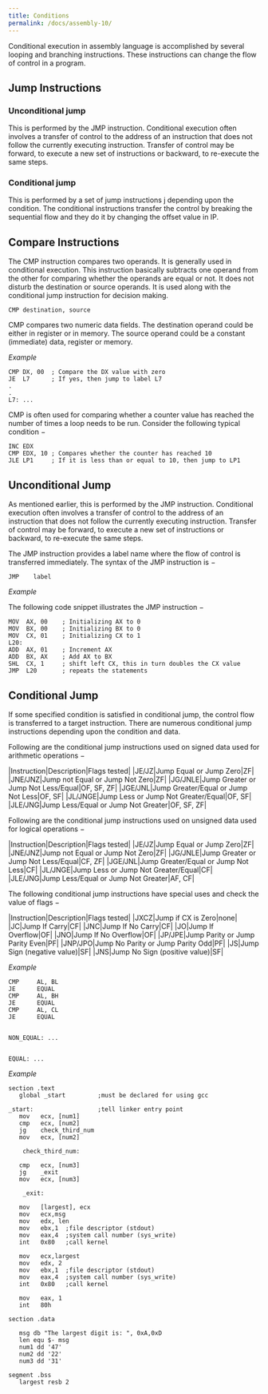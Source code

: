 ```yaml
---
title: Conditions
permalink: /docs/assembly-10/
---
```


Conditional execution in assembly language is accomplished by several looping and branching instructions. These instructions can change the flow of control in a program.

## Jump Instructions

### Unconditional jump

This is performed by the JMP instruction. Conditional execution often involves a transfer of control to the address of an instruction that does not follow the currently executing instruction. Transfer of control may be forward, to execute a new set of instructions or backward, to re-execute the same steps.

### Conditional jump

This is performed by a set of jump instructions j<condition> depending upon the condition. The conditional instructions transfer the control by breaking the sequential flow and they do it by changing the offset value in IP.

## Compare Instructions

The CMP instruction compares two operands. It is generally used in conditional execution. This instruction basically subtracts one operand from the other for comparing whether the operands are equal or not. It does not disturb the destination or source operands. It is used along with the conditional jump instruction for decision making.  

`CMP destination, source`  

CMP compares two numeric data fields. The destination operand could be either in register or in memory. The source operand could be a constant (immediate) data, register or memory.  

*Example*

```assembly
CMP DX,	00  ; Compare the DX value with zero
JE  L7      ; If yes, then jump to label L7
.
.
L7: ...  
```

CMP is often used for comparing whether a counter value has reached the number of times a loop needs to be run. Consider the following typical condition −  

```assembly
INC	EDX
CMP	EDX, 10	; Compares whether the counter has reached 10
JLE	LP1     ; If it is less than or equal to 10, then jump to LP1
```

## Unconditional Jump

As mentioned earlier, this is performed by the JMP instruction. Conditional execution often involves a transfer of control to the address of an instruction that does not follow the currently executing instruction. Transfer of control may be forward, to execute a new set of instructions or backward, to re-execute the same steps.  

The JMP instruction provides a label name where the flow of control is transferred immediately. The syntax of the JMP instruction is −  

`JMP	label`  

*Example*

The following code snippet illustrates the JMP instruction −  

```assembly
MOV  AX, 00    ; Initializing AX to 0
MOV  BX, 00    ; Initializing BX to 0
MOV  CX, 01    ; Initializing CX to 1
L20:
ADD  AX, 01    ; Increment AX
ADD  BX, AX    ; Add AX to BX
SHL  CX, 1     ; shift left CX, this in turn doubles the CX value
JMP  L20       ; repeats the statements
```
## Conditional Jump

If some specified condition is satisfied in conditional jump, the control flow is transferred to a target instruction. There are numerous conditional jump instructions depending upon the condition and data.  

Following are the conditional jump instructions used on signed data used for arithmetic operations −  

|Instruction|Description|Flags tested|
|JE/JZ|Jump Equal or Jump Zero|ZF|
|JNE/JNZ|Jump not Equal or Jump Not Zero|ZF|
|JG/JNLE|Jump Greater or Jump Not Less/Equal|OF, SF, ZF|
|JGE/JNL|Jump Greater/Equal or Jump Not Less|OF, SF|
|JL/JNGE|Jump Less or Jump Not Greater/Equal|OF, SF|
|JLE/JNG|Jump Less/Equal or Jump Not Greater|OF, SF, ZF|

Following are the conditional jump instructions used on unsigned data used for logical operations −  

|Instruction|Description|Flags tested|
|JE/JZ|Jump Equal or Jump Zero|ZF|
|JNE/JNZ|Jump not Equal or Jump Not Zero|ZF|
|JG/JNLE|Jump Greater or Jump Not Less/Equal|CF, ZF|
|JGE/JNL|Jump Greater/Equal or Jump Not Less|CF|
|JL/JNGE|Jump Less or Jump Not Greater/Equal|CF|
|JLE/JNG|Jump Less/Equal or Jump Not Greater|AF, CF|

The following conditional jump instructions have special uses and check the value of flags −  

|Instruction|Description|Flags tested|
|JXCZ|Jump if CX is Zero|none|
|JC|Jump If Carry|CF|
|JNC|Jump If No Carry|CF|
|JO|Jump If Overflow|OF|
|JNO|Jump If No Overflow|OF|
|JP/JPE|Jump Parity or Jump Parity Even|PF|
|JNP/JPO|Jump No Parity or Jump Parity Odd|PF|
|JS|Jump Sign (negative value)|SF|
|JNS|Jump No Sign (positive value)|SF|

*Example*

```assembly
CMP	    AL, BL
JE	    EQUAL
CMP	    AL, BH
JE	    EQUAL
CMP	    AL, CL
JE	    EQUAL


NON_EQUAL: ...


EQUAL: ...
```

*Example*

```assembly
section	.text
   global _start         ;must be declared for using gcc

_start:	                 ;tell linker entry point
   mov   ecx, [num1]
   cmp   ecx, [num2]
   jg    check_third_num
   mov   ecx, [num2]
   
	check_third_num:

   cmp   ecx, [num3]
   jg    _exit
   mov   ecx, [num3]
   
	_exit:
   
   mov   [largest], ecx
   mov   ecx,msg
   mov   edx, len
   mov   ebx,1	;file descriptor (stdout)
   mov   eax,4	;system call number (sys_write)
   int   0x80	;call kernel
	
   mov   ecx,largest
   mov   edx, 2
   mov   ebx,1	;file descriptor (stdout)
   mov   eax,4	;system call number (sys_write)
   int   0x80	;call kernel
    
   mov   eax, 1
   int   80h

section	.data
   
   msg db "The largest digit is: ", 0xA,0xD 
   len equ $- msg 
   num1 dd '47'
   num2 dd '22'
   num3 dd '31'

segment .bss
   largest resb 2  
```
